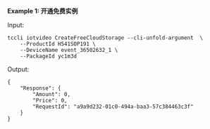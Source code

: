 **Example 1: 开通免费实例**



Input: 

```
tccli iotvideo CreateFreeCloudStorage --cli-unfold-argument  \
    --ProductId H541SOP191 \
    --DeviceName event_36502632_1 \
    --PackageId yc1m3d
```

Output: 
```
{
    "Response": {
        "Amount": 0,
        "Price": 0,
        "RequestId": "a9a9d232-01c0-494a-baa3-57c384463c3f"
    }
}
```

